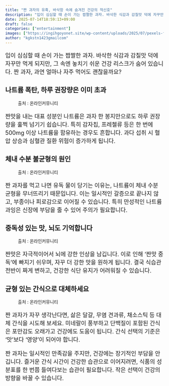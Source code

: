 ```yaml
---
title: "짠 과자의 유혹, 바삭함 속에 숨겨진 건강의 적신호"
description: "입이 심심할 때 손이 가는 짭짤한 과자. 바삭한 식감과 감칠맛 덕에 자꾸만 먹게 되지만, 그 속엔 놓치기 쉬운 건강 리스크가 숨어 있습니다. 짠 과자, 과연 얼마나 자주 먹어도 괜찮을까요?"
date: 2025-07-14T18:59:13+09:00
draft: false
categories: ["entertainment"]
images: ["https://ingihgoyonet.site/wp-content/uploads/2025/07/pexels-fotios-photos-1894325-683x1024.jpg", "https://ingihgoyonet.site/wp-content/uploads/2025/07/pexels-pixabay-71126-1024x680.jpg", "https://ingihgoyonet.site/wp-content/uploads/2025/07/pexels-valeriya-1893556-791x1024.jpg", "https://ingihgoyonet.site/wp-content/uploads/2025/07/pexels-pixabay-302539-690x1024.jpg"]
author: "kgkstn1423gmailcom"
---
```


<p style="font-size:18px">입이 심심할 때 손이 가는 짭짤한 과자. 바삭한 식감과 감칠맛 덕에 자꾸만 먹게 되지만, 그 속엔 놓치기 쉬운 건강 리스크가 숨어 있습니다. 짠 과자, 과연 얼마나 자주 먹어도 괜찮을까요?</p> <h2 >나트륨 폭탄, 하루 권장량은 이미 초과</h2> <figure ><img src="https://ingihgoyonet.site/wp-content/uploads/2025/07/pexels-fotios-photos-1894325-683x1024.jpg" alt="" style="aspect-ratio:16/9;object-fit:cover"/><figcaption >출처 : 온라인커뮤니티</figcaption></figure> <p style="font-size:18px">짠맛을 내는 대표 성분인 나트륨은 과자 한 봉지만으로도 하루 권장량을 훌쩍 넘기기 쉽습니다. 특히 감자칩, 프레첼류 등은 한 번에 500mg 이상 나트륨을 함유하는 경우도 흔합니다. 과다 섭취 시 혈압 상승과 심혈관 질환 위험이 증가하게 됩니다.</p> <h2 >체내 수분 불균형의 원인</h2> <figure ><img src="https://ingihgoyonet.site/wp-content/uploads/2025/07/pexels-pixabay-71126-1024x680.jpg" alt="" style="aspect-ratio:16/9;object-fit:cover"/><figcaption >출처 : 온라인커뮤니티</figcaption></figure> <p style="font-size:18px">짠 과자를 먹고 나면 유독 물이 당기는 이유는, 나트륨이 체내 수분 균형을 무너뜨리기 때문입니다. 이는 일시적인 갈증으로 끝나지 않고, 부종이나 피로감으로 이어질 수 있습니다. 특히 만성적인 나트륨 과잉은 신장에 부담을 줄 수 있어 주의가 필요합니다.</p> <h2 >중독성 있는 맛, 뇌도 기억합니다</h2> <figure ><img src="https://ingihgoyonet.site/wp-content/uploads/2025/07/pexels-valeriya-1893556-791x1024.jpg" alt="" style="aspect-ratio:16/9;object-fit:cover"/><figcaption >출처 : 온라인커뮤니티</figcaption></figure> <p style="font-size:18px">짠맛은 자극적이어서 뇌에 강한 인상을 남깁니다. 이로 인해 ‘짠맛 중독’에 빠지기 쉬우며, 자꾸 더 강한 맛을 원하게 됩니다. 결국 식습관 전반이 짜게 변하고, 건강한 식단 유지가 어려워질 수 있습니다.</p> <h2 >균형 있는 간식으로 대체하세요</h2> <figure ><img src="https://ingihgoyonet.site/wp-content/uploads/2025/07/pexels-pixabay-302539-690x1024.jpg" alt="" style="aspect-ratio:16/9;object-fit:cover"/><figcaption >출처 : 온라인커뮤니티</figcaption></figure> <p style="font-size:18px">짠 과자가 자꾸 생각난다면, 삶은 달걀, 무염 견과류, 채소스틱 등 대체 간식을 시도해 보세요. 미네랄이 풍부하고 단백질이 포함된 간식은 포만감도 오래가고 건강에도 도움이 됩니다. 간식 선택의 기준은 ‘맛’보다 ‘영양’이 되어야 합니다.</p> <p style="font-size:18px">짠 과자는 일시적인 만족감을 주지만, 건강에는 장기적인 부담을 안깁니다. 즐거운 간식 시간이 건강한 습관으로 이어지려면, 식품의 성분표를 한 번쯤 들여다보는 습관이 필요합니다. 작은 선택이 건강의 방향을 바꿀 수 있습니다.</p>